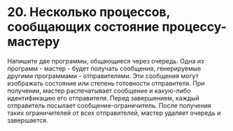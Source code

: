 # 20. Несколько процессов, сообщающих состояние процессу-мастеру  

Напишите две программы, общающиеся через очередь. Одна из программ - мастер - будет получать сообщения, генерируемые другими программами - отправителями. Эти сообщения могут изображать состояние или степень готовности отправителя. При получении, мастер распечатывает сообщение и какую-либо идентификацию его отправителя. Перед завершением, каждый отправитель посылает сообщение-ограничитель. После получения таких ограничителей от всех отправителей, мастер удаляет очередь и завершается.   
